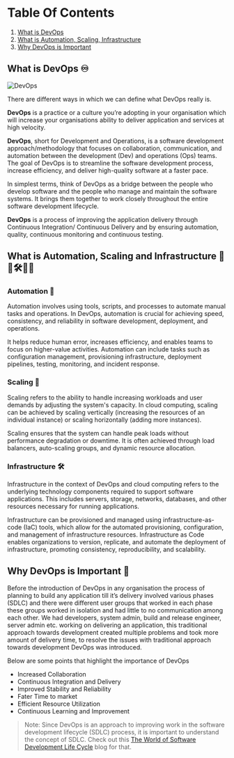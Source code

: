 # Table Of Contents
1. [What is DevOps](#what-is-devops-♾️)
2. [What is Automation, Scaling, Infrastructure](#what-is-automation-scaling-and-infrastructure-🤖🚀🛠️👩‍💻)
3. [Why DevOps is Important](#why-devops-is-important-💯)



## What is DevOps ♾️

![DevOps](https://miro.medium.com/v2/resize:fit:720/0*NXlBkHolIQvfO_Rr)

There are different ways in which we can define what DevOps really is.

**DevOps** is a practice or a culture you’re adopting in your organisation which will increase your organisations ability to deliver application and services at high velocity.

**DevOps**, short for Development and Operations, is a software development approach/methodology  that focuses on collaboration, communication, and automation between the development (Dev) and operations (Ops) teams. The goal of DevOps is to streamline the software development process, increase efficiency, and deliver high-quality software at a faster pace.

In simplest terms, think of DevOps as a bridge between the people who develop software and the people who manage and maintain the software systems. It brings them together to work closely throughout the entire software development lifecycle.

**DevOps** is a process of improving the application delivery through Continuous Integration/ Continuous Delivery and by ensuring automation, quality, continuous monitoring and continuous testing.


## What is Automation, Scaling and Infrastructure 🤖🚀🛠️👩‍💻

### Automation 🤖
Automation involves using tools, scripts, and processes to automate manual tasks and operations. In DevOps, automation is crucial for achieving speed, consistency, and reliability in software development, deployment, and operations. 

It helps reduce human error, increases efficiency, and enables teams to focus on higher-value activities. Automation can include tasks such as configuration management, provisioning infrastructure, deployment pipelines, testing, monitoring, and incident response.

### Scaling 🚀
Scaling refers to the ability to handle increasing workloads and user demands by adjusting the system's capacity. In cloud computing, scaling can be achieved by scaling vertically (increasing the resources of an individual instance) or scaling horizontally (adding more instances). 

Scaling ensures that the system can handle peak loads without performance degradation or downtime. It is often achieved through load balancers, auto-scaling groups, and dynamic resource allocation.

### Infrastructure 🛠️
Infrastructure in the context of DevOps and cloud computing refers to the underlying technology components required to support software applications. This includes servers, storage, networks, databases, and other resources necessary for running applications. 

Infrastructure can be provisioned and managed using infrastructure-as-code (IaC) tools, which allow for the automated provisioning, configuration, and management of infrastructure resources. Infrastructure as Code enables organizations to version, replicate, and automate the deployment of infrastructure, promoting consistency, reproducibility, and scalability.




## Why DevOps is Important 💯

Before the introduction of DevOps in any organisation the process of planning to build any application till it’s delivery involved various phases (SDLC) and there were different user groups that worked in each phase these groups worked in isolation and had little to no communication among each other. We had developers, system admin, build and release engineer, server admin etc. working on delivering an application, this traditional approach towards development created multiple problems and took more amount of delivery time, to resolve the issues with traditional approach towards development DevOps was introduced.

Below are some points that highlight the importance of DevOps

- Increased Collaboration
- Continuous Integration and Delivery
- Improved Stability and Reliability
- Fater Time to market
- Efficient Resource Utilization
- Continuous Learning and Improvement

> Note: Since DevOps is an approach to improving work in the software development lifecycle (SDLC) process, it is important to understand the concept of SDLC. Check out this [The World of Software Development Life Cycle](https://blog.testproject.io/2021/03/08/the-world-of-software-development-life-cycle/) blog for that. 